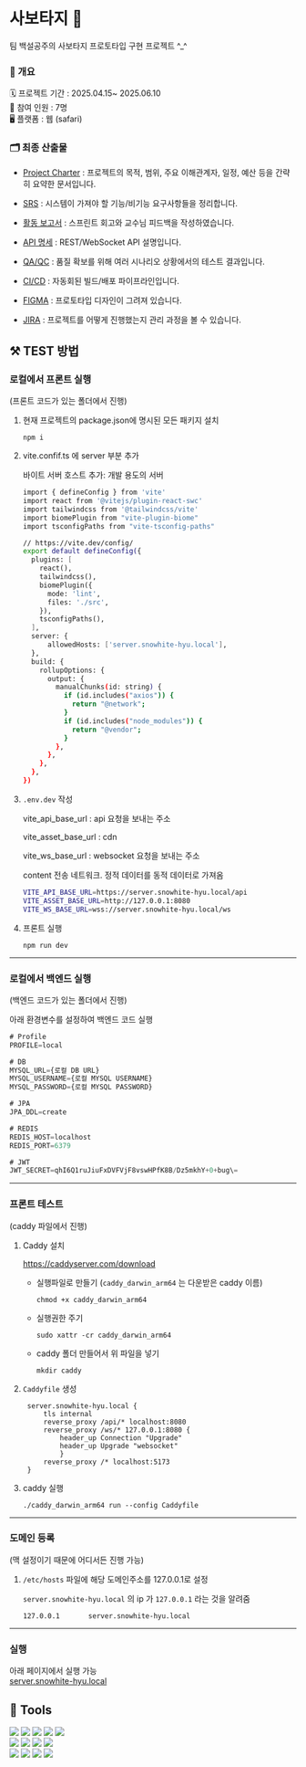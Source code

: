 # 사보타지 🧌
팀 백설공주의 사보타지 프로토타입 구현 프로젝트 ^_^

### 🔎 개요

🗓️  프로젝트 기간 :     2025.04.15~ 2025.06.10  
👥  참여 인원 :        7명   
🖥️  플랫폼 :     웹 (safari) 


### 🗂️ 최종 산출물

- [Project Charter](https://fixed-jelly-e4a.notion.site/Project-Charter-1ba6a93f7cbc80e9a668e0785564a4e6?source=copy_link) : 프로젝트의 목적, 범위, 주요 이해관계자, 일정, 예산 등을 간략히 요약한 문서입니다.

- [SRS](https://fixed-jelly-e4a.notion.site/SRS-1c16a93f7cbc80eeb072c59274b8f4fa?source=copy_link) : 시스템이 가져야 할 기능/비기능 요구사항들을 정리합니다.

- [활동 보고서](https://fixed-jelly-e4a.notion.site/20d6a93f7cbc80378f0dce977c52759f?source=copy_link) : 스프린트 회고와 교수님 피드백을 작성하였습니다.
  
- [API 명세](https://fixed-jelly-e4a.notion.site/API-20d6a93f7cbc80838ef0ffdaf8192142?source=copy_link) : REST/WebSocket API 설명입니다.
  
- [QA/QC](https://fixed-jelly-e4a.notion.site/QA-QC-20d6a93f7cbc80d7a09ec975a3a83e81?source=copy_link) : 품질 확보를 위해 여러 시나리오 상황에서의 테스트 결과입니다.
  
- [CI/CD](https://fixed-jelly-e4a.notion.site/CI-CD-20d6a93f7cbc80bda9aed0c4ad1c92b5?source=copy_link) : 자동회된 빌드/배포 파이프라인입니다.
  
- [FIGMA](https://www.figma.com/design/F4YIkyBFl8nnpVcqOKCxVS/snow-white?node-id=41-1343&t=j9gtRxDRN5XXAQVz-0)  : 프로토타입 디자인이 그려져 있습니다.
  
- [JIRA](https://snowhite.atlassian.net/jira/software/projects/SH/summary)
 : 프로젝트를 어떻게 진행했는지 관리 과정을 볼 수 있습니다.   

## ⚒️ TEST 방법

### 로컬에서 프론트 실행

(프론트 코드가 있는 폴더에서 진행)

1. 현재 프로젝트의 package.json에 명시된 모든 패키지 설치
    
    `npm i`
    
2. vite.confif.ts 에 server 부분 추가
    
    바이트 서버 호스트 추가: 개발 용도의 서버
    
    ```bash
    import { defineConfig } from 'vite'
    import react from '@vitejs/plugin-react-swc'
    import tailwindcss from '@tailwindcss/vite'
    import biomePlugin from "vite-plugin-biome"
    import tsconfigPaths from "vite-tsconfig-paths"
    
    // https://vite.dev/config/
    export default defineConfig({
      plugins: [
        react(),
        tailwindcss(),
        biomePlugin({
          mode: 'lint',
          files: './src',
        }),
        tsconfigPaths(), 
      ],
      server: {
          allowedHosts: ['server.snowhite-hyu.local'],
      },
      build: {
        rollupOptions: {
          output: {
            manualChunks(id: string) {
              if (id.includes("axios")) {
                return "@network";
              }
              if (id.includes("node_modules")) {
                return "@vendor";
              }
            },
          },
        },
      },
    })
    ```
    
3. `.env.dev` 작성
    
    vite_api_base_url : api 요청을 보내는 주소 
    
    vite_asset_base_url : cdn

    vite_ws_base_url : websocket 요청을 보내는 주소
    
    content 전송 네트워크. 정적 데이터를 동적 데이터로 가져옴
    
    
    ```bash
    VITE_API_BASE_URL=https://server.snowhite-hyu.local/api
    VITE_ASSET_BASE_URL=http://127.0.0.1:8080
    VITE_WS_BASE_URL=wss://server.snowhite-hyu.local/ws
    ```
    
5. 프론트 실행
    
    `npm run dev`
    

---

### 로컬에서 백엔드 실행

(백엔드 코드가 있는 폴더에서 진행)

아래 환경변수를 설정하여 백엔드 코드 실행

```jsx
# Profile
PROFILE=local

# DB
MYSQL_URL={로컬 DB URL}
MYSQL_USERNAME={로컬 MYSQL USERNAME}
MYSQL_PASSWORD={로컬 MYSQL PASSWORD}

# JPA
JPA_DDL=create

# REDIS
REDIS_HOST=localhost
REDIS_PORT=6379

# JWT
JWT_SECRET=qhI6Q1ruJiuFxDVFVjF8vswHPfK8B/Dz5mkhY+0+bug\=
```

---

### 프론트 테스트

(caddy 파일에서 진행)

1. Caddy 설치 
    
    https://caddyserver.com/download
    
    - 실행파일로 만들기 (`caddy_darwin_arm64`  는 다운받은 caddy 이름)
        
        `chmod +x caddy_darwin_arm64` 
        
    - 실행권한 주기
        
        `sudo xattr -cr caddy_darwin_arm64`
        
    - caddy 폴더 만들어서 위 파일을 넣기
        
        `mkdir caddy`
        
2. `Caddyfile` 생성
        
        
        
        server.snowhite-hyu.local {
        	tls internal
        	reverse_proxy /api/* localhost:8080
        	reverse_proxy /ws/* 127.0.0.1:8080 {
        		header_up Connection "Upgrade"
        		header_up Upgrade "websocket"
            	}
        	reverse_proxy /* localhost:5173
        }
        
        
3. caddy 실행
    
     `./caddy_darwin_arm64 run --config Caddyfile`  
    

---

### 도메인 등록

(맥 설정이기 때문에 어디서든 진행 가능)

1. `/etc/hosts` 파일에 해당 도메인주소를 127.0.0.1로 설정
    
    `server.snowhite-hyu.local` 의 ip 가 `127.0.0.1` 라는 것을 알려줌
    
    `127.0.0.1       server.snowhite-hyu.local`

---

### 실행

아래 페이지에서 실행 가능  
[server.snowhite-hyu.local ](https://server.snowhite-hyu.local/main)



## 🤖 Tools
<div>
  <img src="https://img.shields.io/badge/React-20232A?style=for-the-badge&logo=react" />
  <img src="https://img.shields.io/badge/TypeScript-3178C6?style=for-the-badge&logo=typescript" />
  <img src="https://img.shields.io/badge/Vite-646CFF?style=for-the-badge&logo=vite" />
  <img src="https://img.shields.io/badge/Axios-5A29E4?style=for-the-badge&logo=axios" />
  <img src="https://img.shields.io/badge/Zustand-000000?style=for-the-badge&logo=Zustand" />
</div>
<div>
  <img src="https://img.shields.io/badge/Spring%20WebFlux-6DB33F?style=for-the-badge&logo=spring" />
  <img src="https://img.shields.io/badge/WebSocket-35495E?style=for-the-badge&logo=websocket" />
  <img src="https://img.shields.io/badge/Redis-DC382D?style=for-the-badge&logo=redis" />
  <img src="https://img.shields.io/badge/MySQL-4479A1?style=for-the-badge&logo=mysql" />
</div>
<div>
  <img src="https://img.shields.io/badge/GitHub%20Actions-2088FF?style=for-the-badge&logo=githubactions" />
  <img src="https://img.shields.io/badge/Argo%20CD-EF7B4D?style=for-the-badge&logo=argo" />
  <img src="https://img.shields.io/badge/GitLab-FC6D26?style=for-the-badge&logo=gitlab" />
  <img src="https://img.shields.io/badge/Kubernetes-326CE5?style=for-the-badge&logo=kubernetes" />
</div>



